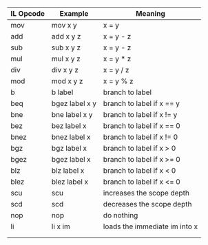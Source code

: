 | IL Opcode | Example        | Meaning                       |
| --------- | -------------- | ----------------------------- |
| mov       | mov x y        | x = y                         |
| add       | add x y z      | x = y - z                     |
| sub       | sub x y z      | x = y - z                     |
| mul       | mul x y z      | x = y * z                     |
| div       | div x y z      | x = y / z                     |
| mod       | mod x y z      | x = y % z                     |
| b         | b label        | branch to label               |
| beq       | bgez label x y | branch to label if x == y     |
| bne       | bne label x y  | branch to label if x != y     |
| bez       | bez label x    | branch to label if x == 0     |
| bnez      | bnez label x   | branch to label if x != 0     |
| bgz       | bgz label x    | branch to label if x > 0      |
| bgez      | bgez label x   | branch to label if x >= 0     |
| blz       | blz label x    | branch to label if x < 0      |
| blez      | blez label x   | branch to label if x <= 0     |
| scu       | scu            | increases the scope depth     |
| scd       | scd            | decreases the scope depth     |
| nop       | nop            | do nothing                    |
| li        | li x im        | loads the immediate im into x |
|           |                |                               |
|           |                |                               |

